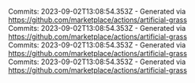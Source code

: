 Commits: 2023-09-02T13:08:54.353Z - Generated via https://github.com/marketplace/actions/artificial-grass
<br>
Commits: 2023-09-02T13:08:54.353Z - Generated via https://github.com/marketplace/actions/artificial-grass
<br>
Commits: 2023-09-02T13:08:54.353Z - Generated via https://github.com/marketplace/actions/artificial-grass
<br>
Commits: 2023-09-02T13:08:54.353Z - Generated via https://github.com/marketplace/actions/artificial-grass
<br>
